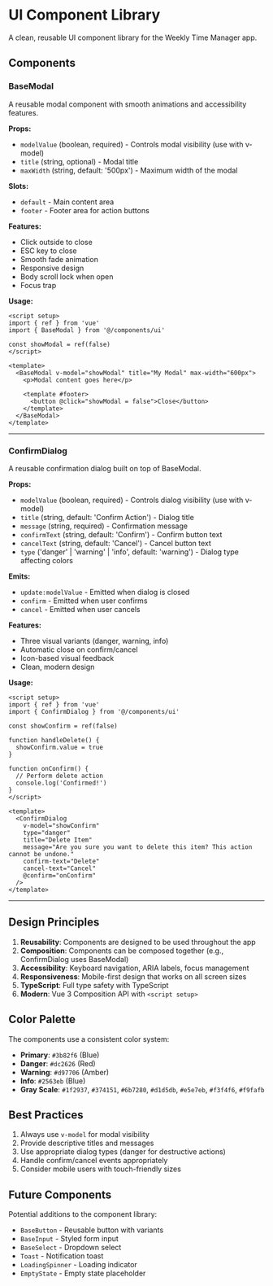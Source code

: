 # UI Component Library

A clean, reusable UI component library for the Weekly Time Manager app.

## Components

### BaseModal

A reusable modal component with smooth animations and accessibility features.

**Props:**
- `modelValue` (boolean, required) - Controls modal visibility (use with v-model)
- `title` (string, optional) - Modal title
- `maxWidth` (string, default: '500px') - Maximum width of the modal

**Slots:**
- `default` - Main content area
- `footer` - Footer area for action buttons

**Features:**
- Click outside to close
- ESC key to close
- Smooth fade animation
- Responsive design
- Body scroll lock when open
- Focus trap

**Usage:**
```vue
<script setup>
import { ref } from 'vue'
import { BaseModal } from '@/components/ui'

const showModal = ref(false)
</script>

<template>
  <BaseModal v-model="showModal" title="My Modal" max-width="600px">
    <p>Modal content goes here</p>

    <template #footer>
      <button @click="showModal = false">Close</button>
    </template>
  </BaseModal>
</template>
```

---

### ConfirmDialog

A reusable confirmation dialog built on top of BaseModal.

**Props:**
- `modelValue` (boolean, required) - Controls dialog visibility (use with v-model)
- `title` (string, default: 'Confirm Action') - Dialog title
- `message` (string, required) - Confirmation message
- `confirmText` (string, default: 'Confirm') - Confirm button text
- `cancelText` (string, default: 'Cancel') - Cancel button text
- `type` ('danger' | 'warning' | 'info', default: 'warning') - Dialog type affecting colors

**Emits:**
- `update:modelValue` - Emitted when dialog is closed
- `confirm` - Emitted when user confirms
- `cancel` - Emitted when user cancels

**Features:**
- Three visual variants (danger, warning, info)
- Automatic close on confirm/cancel
- Icon-based visual feedback
- Clean, modern design

**Usage:**
```vue
<script setup>
import { ref } from 'vue'
import { ConfirmDialog } from '@/components/ui'

const showConfirm = ref(false)

function handleDelete() {
  showConfirm.value = true
}

function onConfirm() {
  // Perform delete action
  console.log('Confirmed!')
}
</script>

<template>
  <ConfirmDialog
    v-model="showConfirm"
    type="danger"
    title="Delete Item"
    message="Are you sure you want to delete this item? This action cannot be undone."
    confirm-text="Delete"
    cancel-text="Cancel"
    @confirm="onConfirm"
  />
</template>
```

---

## Design Principles

1. **Reusability**: Components are designed to be used throughout the app
2. **Composition**: Components can be composed together (e.g., ConfirmDialog uses BaseModal)
3. **Accessibility**: Keyboard navigation, ARIA labels, focus management
4. **Responsiveness**: Mobile-first design that works on all screen sizes
5. **TypeScript**: Full type safety with TypeScript
6. **Modern**: Vue 3 Composition API with `<script setup>`

## Color Palette

The components use a consistent color system:

- **Primary**: `#3b82f6` (Blue)
- **Danger**: `#dc2626` (Red)
- **Warning**: `#d97706` (Amber)
- **Info**: `#2563eb` (Blue)
- **Gray Scale**: `#1f2937`, `#374151`, `#6b7280`, `#d1d5db`, `#e5e7eb`, `#f3f4f6`, `#f9fafb`

## Best Practices

1. Always use `v-model` for modal visibility
2. Provide descriptive titles and messages
3. Use appropriate dialog types (danger for destructive actions)
4. Handle confirm/cancel events appropriately
5. Consider mobile users with touch-friendly sizes

## Future Components

Potential additions to the component library:
- `BaseButton` - Reusable button with variants
- `BaseInput` - Styled form input
- `BaseSelect` - Dropdown select
- `Toast` - Notification toast
- `LoadingSpinner` - Loading indicator
- `EmptyState` - Empty state placeholder
